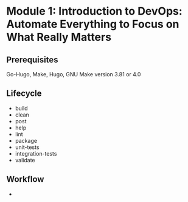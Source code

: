 # Module 1: Introduction to DevOps: Automate Everything to Focus on What Really Matters
## Prerequisites
Go-Hugo, Make, Hugo, GNU Make version 3.81 or 4.0
## Lifecycle
* build
* clean
* post
* help
* lint
* package
* unit-tests
* integration-tests
* validate
## Workflow
* 